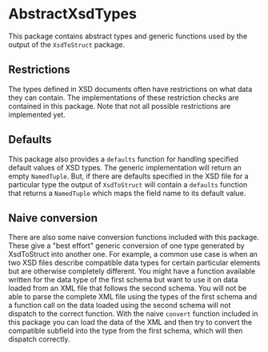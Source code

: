 # AbstractXsdTypes

This package contains abstract types and generic functions used by the output of the `XsdToStruct` package.

## Restrictions

The types defined in XSD documents often have restrictions on what data they can contain. The implementations of these restriction checks are contained in this package. Note that not all possible restrictions are implemented yet.

## Defaults

This package also provides a `defaults` function for handling specified default values of XSD types. The generic implementation will return an empty `NamedTuple`. But, if there are defaults specified in the XSD file for a particular type the output of `XsdToStruct` will contain a `defaults` function that returns a `NamedTuple` which maps the field name to its default value.

## Naive conversion

There are also some naive conversion functions included with this package. These give a "best effort" generic conversion of one type generated by XsdToStruct into another one. For example, a common use case is when an two XSD files describe compatible data types for certain particular elements but are otherwise completely different. You might have a function available written for the data type of the first schema but want to use it on data loaded from an XML file that follows the second schema. You will not be able to parse the complete XML file using the types of the first schema and a function call on the data loaded using the second schema will not dispatch to the correct function. With the naive `convert` function included in this package you can load the data of the XML and then try to convert the compatible subfield into the type from the first schema, which will then dispatch correctly.
